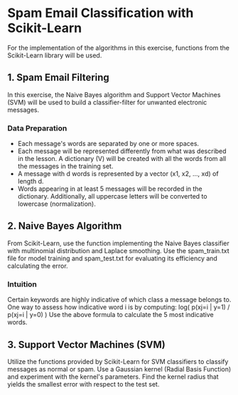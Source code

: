 # Spam Email Classification with Scikit-Learn

For the implementation of the algorithms in this exercise, functions from the Scikit-Learn library will be used.

## 1. Spam Email Filtering
In this exercise, the Naive Bayes algorithm and Support Vector Machines (SVM) will be used to build a classifier-filter for unwanted electronic messages. 

### Data Preparation
- Each message's words are separated by one or more spaces. 
- Each message will be represented differently from what was described in the lesson. A dictionary (V) will be created with all the words from all the messages in the training set. 
- A message with d words is represented by a vector (x1, x2, ..., xd) of length d. 
- Words appearing in at least 5 messages will be recorded in the dictionary. Additionally, all uppercase letters will be converted to lowercase (normalization).

## 2. Naive Bayes Algorithm
From Scikit-Learn, use the function implementing the Naive Bayes classifier with multinomial distribution and Laplace smoothing. Use the spam_train.txt file for model training and spam_test.txt for evaluating its efficiency and calculating the error.

### Intuition
Certain keywords are highly indicative of which class a message belongs to. One way to assess how indicative word i is by computing:
log( p(xj=i | y=1) / p(xj=i | y=0) )
Use the above formula to calculate the 5 most indicative words.

## 3. Support Vector Machines (SVM)
Utilize the functions provided by Scikit-Learn for SVM classifiers to classify messages as normal or spam. Use a Gaussian kernel (Radial Basis Function) and experiment with the kernel's parameters. Find the kernel radius that yields the smallest error with respect to the test set.

